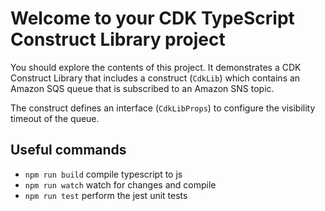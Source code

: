 # Welcome to your CDK TypeScript Construct Library project

You should explore the contents of this project. It demonstrates a CDK Construct Library that includes a construct (`CdkLib`)
which contains an Amazon SQS queue that is subscribed to an Amazon SNS topic.

The construct defines an interface (`CdkLibProps`) to configure the visibility timeout of the queue.

## Useful commands

* `npm run build`   compile typescript to js
* `npm run watch`   watch for changes and compile
* `npm run test`    perform the jest unit tests


